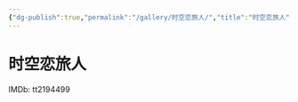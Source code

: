 ```yaml
---
{"dg-publish":true,"permalink":"/gallery/时空恋旅人/","title":"时空恋旅人","created":"2025-06-16T14:31:18.102+08:00"}
---
```



# 时空恋旅人

IMDb: tt2194499
